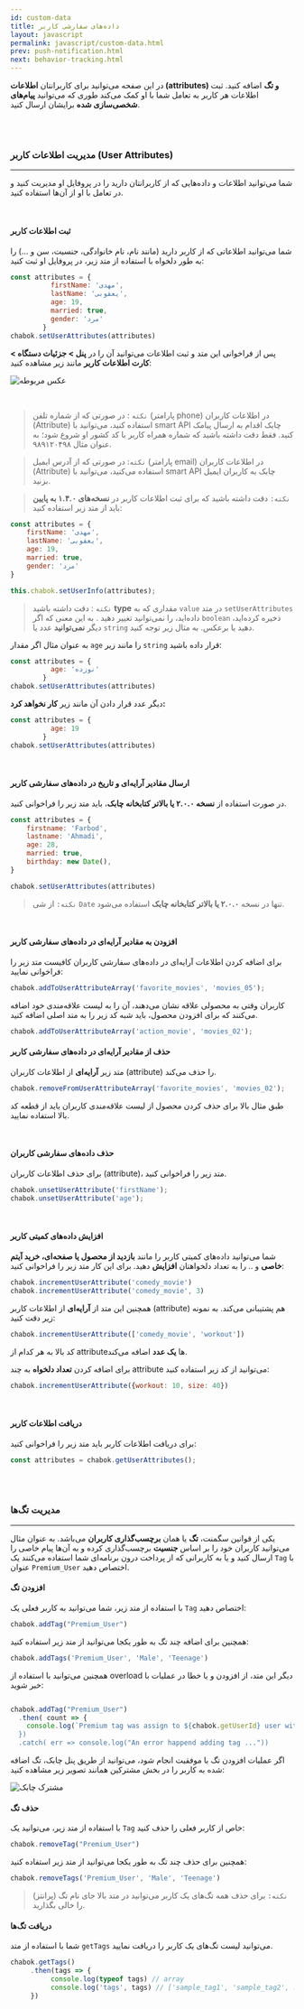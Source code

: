 ```yaml
---
id: custom-data
title: داده‌های سفارشی کاربر
layout: javascript
permalink: javascript/custom-data.html
prev: push-notification.html
next: behavior-tracking.html
---
```


 در این صفحه می‌توانید برای کاربرانتان **اطلاعات (attributes) و تگ** اضافه کنید. ثبت اطلاعات هر کاربر به تعامل شما با او کمک می‌کند طوری که می‌توانید **پیام‌های شخصی‌سازی شده** برایشان ارسال کنید.

<Br><Br>

### مدیریت اطلاعات کاربر (User Attributes)
---

شما می‌توانید اطلاعات و داده‌هایی که از کاربرانتان دارید را در پروفایل او مدیریت کنید و در تعامل با او از آن‌ها استفاده کنید.

<br>

#### ثبت اطلاعات کاربر 


شما می‌توانید اطلاعاتی که از کاربر دارید (مانند نام، نام خانوادگی، جنسیت، سن و ...) را به طور دلخواه با استفاده از متد زیر، در پروفایل او ثبت کنید:

```javascript
const attributes = {
          firstName: 'مهدی',
          lastName: 'یعقوبی',
          age: 19,
          married: true,
          gender: 'مرد'
        }
chabok.setUserAttributes(attributes)
```


پس از فراخوانی این متد و ثبت اطلاعات می‌توانید آن را در **پنل > جزئیات دستگاه > کارت اطلاعات کاربر** مانند زیر مشاهده کنید:

![عکس مربوطه](http://uupload.ir/files/9p2w_set-user-info-2.png)

<br>

>`نکته` : در صورتی که از شماره تلفن (پارامتر phone) در اطلاعات کاربران (Attribute) استفاده کنید، می‌توانید با smart API  چابک اقدام به ارسال پیامک کنید. فقط دقت داشته باشید که شماره همراه کاربر با کد کشور او شروع شود؛ به عنوان مثال ۹۸۹۱۲۰۴۹۸.

>`نکته`: در صورتی که از آدرس ایمیل (پارامتر email) در اطلاعات کاربران (Attribute) استفاده می‌کنید، می‌توانید با smart API چابک به کاربران ایمیل بزنید. 


>`نکته:` دقت داشته باشید که برای ثبت اطلاعات کاربر در **نسخه‌های ۱.۴.۰ به پایین** باید از متد زیر استفاده کنید:

```javascript
const attributes = {
    firstName: 'مهدی',
    lastName: 'یعقوبی',
    age: 19,
    married: true,
    gender: 'مرد'
}

this.chabok.setUserInfo(attributes);
```

> `نکته` : دقت داشته باشید  **type** مقداری که به `value` در متد `setUserAttributes` داده‌اید، را نمی‌توانید تغییر دهید . به این معنی که اگر `boolean` ذخیره کرده‌اید، دیگر **نمی‌توانید** عدد یا `string` دهید یا برعکس. به مثال زیر توجه کنید. 

به عنوان مثال اگر مقدار `age` را مانند زیر `string` قرار داده باشید:

```javascript
const attributes = {
          age: 'نوزده'
        }
chabok.setUserAttributes(attributes)
```

دیگر عدد قرار دادن آن مانند زیر **کار نخواهد کرد:**

```javascript
const attributes = {
          age: 19
        }
chabok.setUserAttributes(attributes)
```

<br>


#### ارسال مقادیر آرایه‌ای و تاریخ در داده‌های سفارشی کاربر

در صورت استفاده از **نسخه ۲.۰.۰ یا بالاتر کتابخانه چابک**، باید متد زیر را فراخوانی کنید.

```javascript
const attributes = {
    firstname: 'Farbod',
    lastname: 'Ahmadi',
    age: 28,
    married: true,
    birthday: new Date(),
}

chabok.setUserAttributes(attributes)
```

>`نکته:`
از شی `Date` تنها در نسخه **۲.۰.۰ یا بالاتر کتابخانه چابک** استفاده می‌شود.

<br>

#### افزودن به مقادیر آرایه‌ای در داده‌های سفارشی کاربر

برای اضافه کردن اطلاعات آرایه‌ای در داده‌های سفارشی کاربران کافیست متد زیر را فراخوانی نمایید:

```javascript
chabok.addToUserAttributeArray('favorite_movies', 'movies_05');
```
کاربران وقتی به محصولی علاقه نشان می‌دهند، آن را به لیست علاقه‌مندی خود اضافه می‌کنند که برای افزودن محصول، باید شبه کد زیر را به متد اصلی اضافه ‌کنید.

```javascript
chabok.addToUserAttributeArray('action_movie', 'movies_02');
```

#### حذف از مقادیر آرایه‌ای در داده‌های سفارشی کاربر

متد زیر **آرایه‌ای** از اطلاعات کاربران (attribute) را حذف می‌کند.

```javascript
chabok.removeFromUserAttributeArray('favorite_movies', 'movies_02');
```
طبق مثال بالا برای حذف کردن محصول از لیست علاقه‌مندی کاربران باید از قطعه کد بالا استفاده نمایید.

<br>

####  حذف داده‌های سفارشی کاربران

برای حذف اطلاعات کاربران (attribute)، متد زیر را فراخوانی کنید.

```javascript
chabok.unsetUserAttribute('firstName');
chabok.unsetUserAttribute('age');
```

<br>

#### افزایش داده‌های کمیتی کاربر

شما می‌توانید داده‌های کمیتی کاربر را مانند **بازدید از محصول یا صفحه‌ای، خرید آیتم خاصی** و .. را به تعداد دلخواهتان **افزایش** دهید. برای این کار متد زیر را فراخوانی کنید: 

```javascript
chabok.incrementUserAttribute('comedy_movie')
chabok.incrementUserAttribute('comedy_movie', 3)
```
 همچنین این متد از **آرایه‌ای** از اطلاعات کاربر (attribute) هم پشتیبانی می‌کند. به نمونه زیر دقت کنید: 

```javascript
chabok.incrementUserAttribute(['comedy_movie', 'workout'])
```
کد بالا به هر کدام از attributeها **یک عدد** اضافه می‌کند.

برای اضافه کردن **تعداد دلخواه** به چند attribute می‌توانید از کد زیر استفاده کنید:

```javascript
chabok.incrementUserAttribute({workout: 10, size: 40})
```

<br>

#### دریافت اطلاعات کاربر

برای دریافت اطلاعات کاربر باید متد زیر را فراخوانی کنید:

```javascript
const attributes = chabok.getUserAttributes();
```

<br><br>

### مدیریت تگ‌ها
---

یکی از قوانین سگمنت، **تگ** یا همان **برچسب‌گذاری کاربران** می‌باشد. به عنوان مثال می‌توانید کاربران خود را بر اساس **جنسیت** برچسب‌گذاری کرده و به آن‌ها پیام خاصی را ارسال کنید و یا به کاربرانی که از پرداخت درون برنامه‌ای شما استفاده می‌کنند یک `Tag` با عنوان `Premium_User` اختصاص دهید.

#### افزودن تگ

با استفاده از متد زیر، شما می‌توانید به کاربر فعلی یک `Tag` اختصاص دهید:

```javascript
chabok.addTag("Premium_User")
```
همچنین برای اضافه چند تگ به طور یکجا می‌توانید از متد زیر استفاده کنید:

```javascript
chabok.addTags('Premium_User', 'Male', 'Teenage')
```

همچنین می‌توانید با استفاده از overload دیگر این متد، از افزودن و یا خطا در عملیات با خبر شوید:
```javascript

chabok.addTag("Premium_User")
  .then( count => {
    console.log(`Premium tag was assign to ${chabok.getUserId} user with ${count} devices")
  })
  .catch( err => console.log("An error happend adding tag ..."))
```
اگر عملیات افزودن تگ با موفقیت انجام شود، می‌توانید از طریق پنل چابک، تگ اضافه شده به کاربر را در بخش مشترکین همانند تصویر زیر مشاهده کنید:

![مشترک چابک](http://uupload.ir/files/ujp8__1x-ios_device.png)

#### حذف تگ

با استفاده از متد زیر، می‌توانید یک `Tag` خاص از کاربر فعلی را حذف کنید:

```javascript
chabok.removeTag("Premium_User")
```

همچنین برای حذف چند تگ به طور یکجا می‌توانید از متد زیر استفاده کنید:

```javascript
chabok.removeTags('Premium_User', 'Male', 'Teenage')
```

> `نکته:` برای حذف همه تگ‌های یک کاربر می‌توانید در متد بالا جای نام تگ (پرانتز) را خالی بگذارید.

#### دریافت تگ‌ها

شما با استفاده از متد `getTags` می‌توانید لیست تگ‌های یک کاربر را دریافت نمایید.

```javascript
chabok.getTags()
     .then(tags => {
          console.log(typeof tags) // array
          console.log('tags', tags) // ['sample_tag1', 'sample_tag2', .... ]
     })
```
